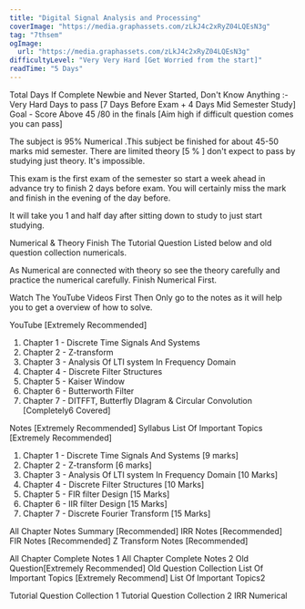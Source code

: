 ```yaml
---
title: "Digital Signal Analysis and Processing"
coverImage: "https://media.graphassets.com/zLkJ4c2xRyZ04LQEsN3g"
tag: "7thsem"
ogImage:
  url: "https://media.graphassets.com/zLkJ4c2xRyZ04LQEsN3g"
difficultyLevel: "Very Very Hard [Get Worried from the start]"
readTime: "5 Days"
---
```


<!-- @format -->

Total Days If Complete Newbie and Never Started, Don't Know Anything :- Very Hard Days to pass [7 Days Before Exam + 4 Days Mid Semester Study]
Goal - Score Above 45 /80 in the finals [Aim high if difficult question comes you can pass]

The subject is 95% Numerical .This subject be finished for about 45-50 marks mid semester. There are limited theory [5 % ] don't expect to pass by studying just theory. It's impossible.

This exam is the first exam of the semester so start a week ahead in advance try to finish 2 days before exam. You will certainly miss the mark and finish in the evening of the day before.

It will take you 1 and half day after sitting down to study to just start studying.

Numerical & Theory
Finish The Tutorial Question Listed below and old question collection numericals.

As Numerical are connected with theory so see the theory carefully and practice the numerical carefully. Finish Numerical First.

Watch The YouTube Videos First Then Only go to the notes as it will help you to get a overview of how to solve.

YouTube [Extremely Recommended]

1. Chapter 1 - Discrete Time Signals And Systems
2. Chapter 2 - Z-transform
3. Chapter 3 - Analysis Of LTI system In Frequency Domain
4. Chapter 4 - Discrete Filter Structures
5. Chapter 5 - Kaiser Window
6. Chapter 6 - Butterworth Filter
7. Chapter 7 - DITFFT, Butterfly DIagram & Circular Convolution [Completely6 Covered]

Notes [Extremely Recommended]
Syllabus
List Of Important Topics [Extremely Recommended]

1. Chapter 1 - Discrete Time Signals And Systems [9 marks]
2. Chapter 2 - Z-transform [6 marks]
3. Chapter 3 - Analysis Of LTI system In Frequency Domain [10 Marks]
4. Chapter 4 - Discrete Filter Structures [10 Marks]
5. Chapter 5 - FIR filter Design [15 Marks]
6. Chapter 6 - IIR filter Design [15 Marks]
7. Chapter 7 - Discrete Fourier Transform [15 Marks]

All Chapter Notes Summary [Recommended]
IRR Notes [Recommended]
FIR Notes [Recommended]
Z Transform Notes [Recommended]

All Chapter Complete Notes 1
All Chapter Complete Notes 2
Old Question[Extremely Recommended]
Old Question Collection
List Of Important Topics [Extremely Recommend]
List Of Important Topics2

Tutorial Question Collection 1
Tutorial Question Collection 2
IRR Numerical
